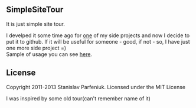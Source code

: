 SimpleSiteTour
---------

It is just simple site tour.

I develped it some time ago for [one](http://www.menulet.me "menulet") of my side projects and now I decide to put it to github. If it will be useful for someone - good, if not - so, I have just one more side project =)    
Sample of usage you can see [here](http://www.menulet.me "menulet").





License
-------------
Copyright 2011-2013 Stanislav Parfeniuk. Licensed under the MIT License

I was inspired by some old tour(can't remember name of it)
